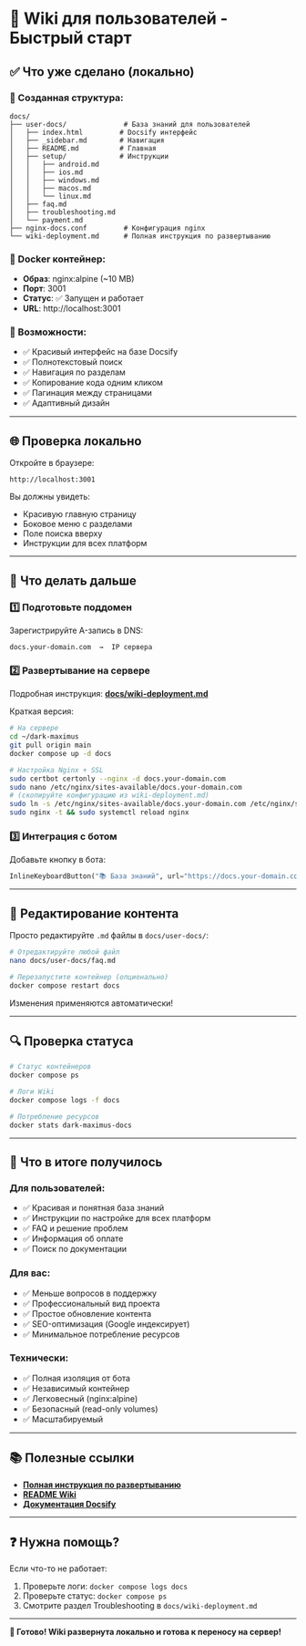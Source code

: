 # 🚀 Wiki для пользователей - Быстрый старт

## ✅ Что уже сделано (локально)

### 📁 Созданная структура:
```
docs/
├── user-docs/              # База знаний для пользователей
│   ├── index.html         # Docsify интерфейс
│   ├── _sidebar.md        # Навигация
│   ├── README.md          # Главная
│   ├── setup/             # Инструкции
│   │   ├── android.md
│   │   ├── ios.md
│   │   ├── windows.md
│   │   ├── macos.md
│   │   └── linux.md
│   ├── faq.md
│   ├── troubleshooting.md
│   └── payment.md
├── nginx-docs.conf         # Конфигурация nginx
└── wiki-deployment.md      # Полная инструкция по развертыванию
```

### 🐳 Docker контейнер:
- **Образ**: nginx:alpine (~10 MB)
- **Порт**: 3001
- **Статус**: ✅ Запущен и работает
- **URL**: http://localhost:3001

### 🎨 Возможности:
- ✅ Красивый интерфейс на базе Docsify
- ✅ Полнотекстовый поиск
- ✅ Навигация по разделам
- ✅ Копирование кода одним кликом
- ✅ Пагинация между страницами
- ✅ Адаптивный дизайн

---

## 🌐 Проверка локально

Откройте в браузере:
```
http://localhost:3001
```

Вы должны увидеть:
- Красивую главную страницу
- Боковое меню с разделами
- Поле поиска вверху
- Инструкции для всех платформ

---

## 🚀 Что делать дальше

### 1️⃣ Подготовьте поддомен

Зарегистрируйте A-запись в DNS:
```
docs.your-domain.com  →  IP сервера
```

### 2️⃣ Развертывание на сервере

Подробная инструкция: **[docs/wiki-deployment.md](docs/wiki-deployment.md)**

Краткая версия:
```bash
# На сервере
cd ~/dark-maximus
git pull origin main
docker compose up -d docs

# Настройка Nginx + SSL
sudo certbot certonly --nginx -d docs.your-domain.com
sudo nano /etc/nginx/sites-available/docs.your-domain.com
# (скопируйте конфигурацию из wiki-deployment.md)
sudo ln -s /etc/nginx/sites-available/docs.your-domain.com /etc/nginx/sites-enabled/
sudo nginx -t && sudo systemctl reload nginx
```

### 3️⃣ Интеграция с ботом

Добавьте кнопку в бота:
```python
InlineKeyboardButton("📚 База знаний", url="https://docs.your-domain.com")
```

---

## 📝 Редактирование контента

Просто редактируйте `.md` файлы в `docs/user-docs/`:

```bash
# Отредактируйте любой файл
nano docs/user-docs/faq.md

# Перезапустите контейнер (опционально)
docker compose restart docs
```

Изменения применяются автоматически!

---

## 🔍 Проверка статуса

```bash
# Статус контейнеров
docker compose ps

# Логи Wiki
docker compose logs -f docs

# Потребление ресурсов
docker stats dark-maximus-docs
```

---

## 🎯 Что в итоге получилось

### Для пользователей:
- ✅ Красивая и понятная база знаний
- ✅ Инструкции по настройке для всех платформ
- ✅ FAQ и решение проблем
- ✅ Информация об оплате
- ✅ Поиск по документации

### Для вас:
- ✅ Меньше вопросов в поддержку
- ✅ Профессиональный вид проекта
- ✅ Простое обновление контента
- ✅ SEO-оптимизация (Google индексирует)
- ✅ Минимальное потребление ресурсов

### Технически:
- ✅ Полная изоляция от бота
- ✅ Независимый контейнер
- ✅ Легковесный (nginx:alpine)
- ✅ Безопасный (read-only volumes)
- ✅ Масштабируемый

---

## 📚 Полезные ссылки

- **[Полная инструкция по развертыванию](docs/wiki-deployment.md)**
- **[README Wiki](docs/user-docs/WIKI-README.md)**
- **[Документация Docsify](https://docsify.js.org/)**

---

## ❓ Нужна помощь?

Если что-то не работает:
1. Проверьте логи: `docker compose logs docs`
2. Проверьте статус: `docker compose ps`
3. Смотрите раздел Troubleshooting в `docs/wiki-deployment.md`

---

**🎉 Готово! Wiki развернута локально и готова к переносу на сервер!**

